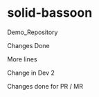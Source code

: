 # solid-bassoon
Demo_Repository

Changes Done

More lines

Change in Dev 2

Changes done for PR / MR
